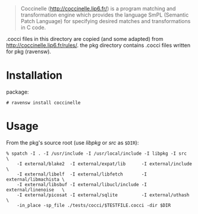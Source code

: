 > Coccinelle (http://coccinelle.lip6.fr/) is a program matching and
> transformation engine which provides the language SmPL (Semantic Patch
> Language) for specifying desired matches and transformations in C code.

.cocci files in this directory are copied (and some adapted) from
http://coccinelle.lip6.fr/rules/. the pkg directory contains .cocci files
written for pkg (ravensw).

Installation
============

package:

	# ravensw install coccinelle

Usage
=====
From the pkg's source root (use _libpkg_ or _src_ as `$DIR`):

	% spatch -I . -I /usr/include -I /usr/local/include -I libpkg -I src       \
		-I external/blake2  -I external/expat/lib      -I external/include     \
		-I external/libelf  -I external/libfetch       -I external/libmachista \
		-I external/libsbuf -I external/libucl/include -I external/linenoise   \
		-I external/picosat -I external/sqlite         -I external/uthash      \
		-in_place -sp_file ./tests/cocci/$TESTFILE.cocci -dir $DIR
